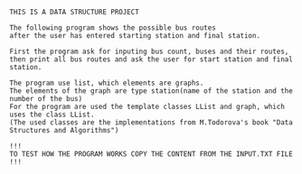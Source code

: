     THIS IS A DATA STRUCTURE PROJECT
    
    The following program shows the possible bus routes
    after the user has entered starting station and final station.

    First the program ask for inputing bus count, buses and their routes,
    then print all bus routes and ask the user for start station and final station.

    The program use list, which elements are graphs.
    The elements of the graph are type station(name of the station and the number of the bus)
    For the program are used the template classes LList and graph, which uses the class LList.
    (The used classes are the implementations from M.Todorova's book "Data Structures and Algorithms")

    !!!
    TO TEST HOW THE PROGRAM WORKS COPY THE CONTENT FROM THE INPUT.TXT FILE
    !!!

